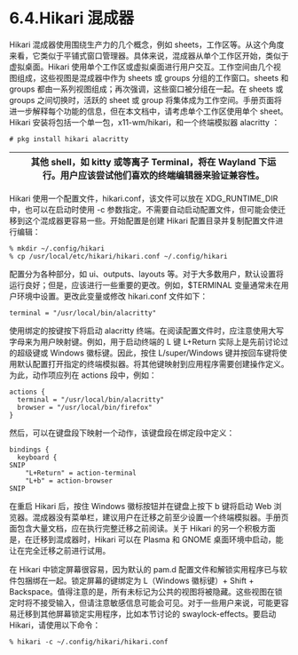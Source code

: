 # 6.4.Hikari 混成器

Hikari 混成器使用围绕生产力的几个概念，例如 sheets，工作区等。从这个角度来看，它类似于平铺式窗口管理器。具体来说，混成器从单个工作区开始，类似于虚拟桌面。Hikari 使用单个工作区或虚拟桌面进行用户交互。工作空间由几个视图组成，这些视图是混成器中作为 sheets 或 groups 分组的工作窗口。sheets 和 groups 都由一系列视图组成；再次强调，这些窗口被分组在一起。在 sheets 或 groups 之间切换时，活跃的 sheet 或 group 将集体成为工作空间。手册页面将进一步解释每个功能的信息，但在本文档中，请考虑单个工作区使用单个 sheet。Hikari 安装将包括一个单一包，x11-wm/hikari，和一个终端模拟器 alacritty ：

```
# pkg install hikari alacritty
```

|  | 其他 shell，如 kitty 或等离子 Terminal，将在 Wayland 下运行。用户应该尝试他们喜欢的终端编辑器来验证兼容性。|
| -- | -------------------------------------------------------------------------------------------------------------- |

Hikari 使用一个配置文件，hikari.conf，该文件可以放在 XDG_RUNTIME_DIR 中，也可以在启动时使用 -c 参数指定。不需要自动启动配置文件，但可能会使迁移到这个混成器更容易一些。开始配置是创建 Hikari 配置目录并复制配置文件进行编辑：

```
% mkdir ~/.config/hikari
% cp /usr/local/etc/hikari/hikari.conf ~/.config/hikari
```

配置分为各种部分，如 ui、outputs、layouts 等。对于大多数用户，默认设置将运行良好；但是，应该进行一些重要的更改。例如，$TERMINAL 变量通常未在用户环境中设置。更改此变量或修改 hikari.conf 文件如下：

```
terminal = "/usr/local/bin/alacritty"
```

使用绑定的按键按下将启动 alacritty 终端。在阅读配置文件时，应注意使用大写字母来为用户映射键。例如，用于启动终端的 L 键 L+Return 实际上是先前讨论过的超级键或 Windows 徽标键。因此，按住 L/super/Windows 键并按回车键将使用默认配置打开指定的终端模拟器。将其他键映射到应用程序需要创建操作定义。为此，动作项应列在 actions 段中，例如：

```
actions {
  terminal = "/usr/local/bin/alacritty"
  browser = "/usr/local/bin/firefox"
}
```

然后，可以在键盘段下映射一个动作，该键盘段在绑定段中定义：

```
bindings {
  keyboard {
SNIP
    "L+Return" = action-terminal
    "L+b" = action-browser
SNIP
```

在重启 Hikari 后，按住 Windows 徽标按钮并在键盘上按下 b 键将启动 Web 浏览器。混成器没有菜单栏，建议用户在迁移之前至少设置一个终端模拟器。手册页面包含大量文档，应在执行完整迁移之前阅读。关于 Hikari 的另一个积极方面是，在迁移到混成器时，Hikari 可以在 Plasma 和 GNOME 桌面环境中启动，能让在完全迁移之前进行试用。

在 Hikari 中锁定屏幕很容易，因为默认的 pam.d 配置文件和解锁实用程序已与软件包捆绑在一起。锁定屏幕的键绑定为 L（Windows 徽标键）+ Shift + Backspace。值得注意的是，所有未标记为公共的视图将被隐藏。这些视图在锁定时将不接受输入，但请注意敏感信息可能会可见。对于一些用户来说，可能更容易迁移到其他屏幕锁定实用程序，比如本节讨论的 swaylock-effects。要启动 Hikari，请使用以下命令：

```
% hikari -c ~/.config/hikari/hikari.conf
```
